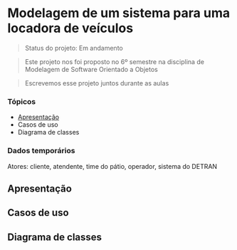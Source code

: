 # Modelagem de um sistema para uma locadora de veículos

> Status do projeto: Em andamento

> Este projeto nos foi proposto no 6º semestre na disciplina de Modelagem de Software Orientado a Objetos

> Escrevemos esse projeto juntos durante as aulas

### Tópicos

- [Apresentação](apresentação)
- Casos de uso
- Diagrama de classes

### Dados temporários

Atores: cliente, atendente, time do pátio, operador, sistema do DETRAN

## Apresentação 

## Casos de uso

## Diagrama de classes
